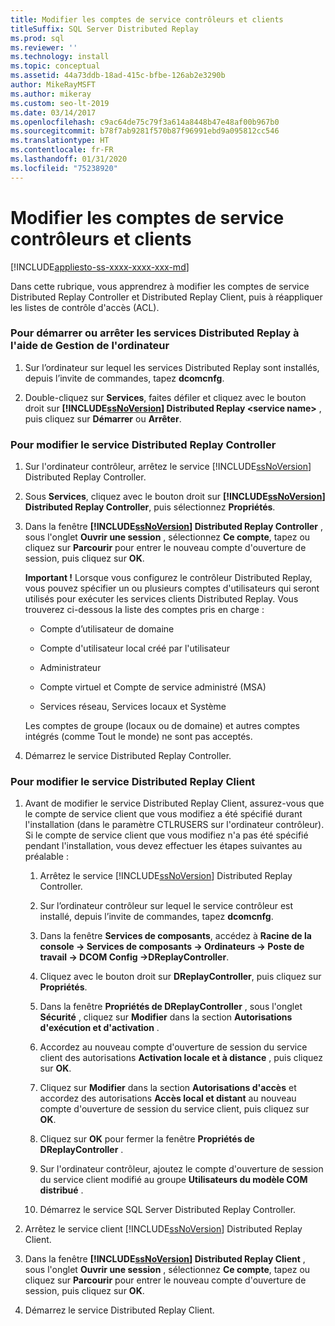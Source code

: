 ```yaml
---
title: Modifier les comptes de service contrôleurs et clients
titleSuffix: SQL Server Distributed Replay
ms.prod: sql
ms.reviewer: ''
ms.technology: install
ms.topic: conceptual
ms.assetid: 44a73ddb-18ad-415c-bfbe-126ab2e3290b
author: MikeRayMSFT
ms.author: mikeray
ms.custom: seo-lt-2019
ms.date: 03/14/2017
ms.openlocfilehash: c9ac64de75c79f3a614a8448b47e48af00b967b0
ms.sourcegitcommit: b78f7ab9281f570b87f96991ebd9a095812cc546
ms.translationtype: HT
ms.contentlocale: fr-FR
ms.lasthandoff: 01/31/2020
ms.locfileid: "75238920"
---
```

# <a name="modify-the-controller-and-client-services-accounts"></a>Modifier les comptes de service contrôleurs et clients

[!INCLUDE[appliesto-ss-xxxx-xxxx-xxx-md](../../includes/appliesto-ss-xxxx-xxxx-xxx-md.md)]

Dans cette rubrique, vous apprendrez à modifier les comptes de service Distributed Replay Controller et Distributed Replay Client, puis à réappliquer les listes de contrôle d'accès (ACL).  
  
### <a name="to-start-or-stop-the-distributed-replay-services-using-computer-management"></a>Pour démarrer ou arrêter les services Distributed Replay à l'aide de Gestion de l'ordinateur  
  
1.  Sur l’ordinateur sur lequel les services Distributed Replay sont installés, depuis l’invite de commandes, tapez **dcomcnfg**.  
  
2.  Double-cliquez sur **Services**, faites défiler et cliquez avec le bouton droit sur **[!INCLUDE[ssNoVersion](../../includes/ssnoversion-md.md)] Distributed Replay \<service name>** , puis cliquez sur **Démarrer** ou **Arrêter**.  
  
### <a name="to-modify-the-distributed-replay-controller-service"></a>Pour modifier le service Distributed Replay Controller  
  
1.  Sur l'ordinateur contrôleur, arrêtez le service [!INCLUDE[ssNoVersion](../../includes/ssnoversion-md.md)] Distributed Replay Controller.  
  
2.  Sous **Services**, cliquez avec le bouton droit sur **[!INCLUDE[ssNoVersion](../../includes/ssnoversion-md.md)] Distributed Replay Controller**, puis sélectionnez **Propriétés**.  
  
3.  Dans la fenêtre **[!INCLUDE[ssNoVersion](../../includes/ssnoversion-md.md)] Distributed Replay Controller** , sous l'onglet **Ouvrir une session** , sélectionnez **Ce compte**, tapez ou cliquez sur **Parcourir** pour entrer le nouveau compte d'ouverture de session, puis cliquez sur **OK**.  
  
     **Important !** Lorsque vous configurez le contrôleur Distributed Replay, vous pouvez spécifier un ou plusieurs comptes d'utilisateurs qui seront utilisés pour exécuter les services clients Distributed Replay. Vous trouverez ci-dessous la liste des comptes pris en charge :  
  
    -   Compte d’utilisateur de domaine  
  
    -   Compte d'utilisateur local créé par l'utilisateur  
  
    -   Administrateur  
  
    -   Compte virtuel et Compte de service administré (MSA)  
  
    -   Services réseau, Services locaux et Système  
  
     Les comptes de groupe (locaux ou de domaine) et autres comptes intégrés (comme Tout le monde) ne sont pas acceptés.  
  
4.  Démarrez le service Distributed Replay Controller.  
  
### <a name="to-modify-the-distributed-replay-client-service"></a>Pour modifier le service Distributed Replay Client  
  
1.  Avant de modifier le service Distributed Replay Client, assurez-vous que le compte de service client que vous modifiez a été spécifié durant l'installation (dans le paramètre CTLRUSERS sur l'ordinateur contrôleur). Si le compte de service client que vous modifiez n'a pas été spécifié pendant l'installation, vous devez effectuer les étapes suivantes au préalable :  
  
    1.  Arrêtez le service [!INCLUDE[ssNoVersion](../../includes/ssnoversion-md.md)] Distributed Replay Controller.  
  
    2.  Sur l’ordinateur contrôleur sur lequel le service contrôleur est installé, depuis l’invite de commandes, tapez **dcomcnfg**.  
  
    3.  Dans la fenêtre **Services de composants**, accédez à **Racine de la console -> Services de composants -> Ordinateurs -> Poste de travail -> DCOM Config ->DReplayController**.  
  
    4.  Cliquez avec le bouton droit sur **DReplayController**, puis cliquez sur **Propriétés**.  
  
    5.  Dans la fenêtre **Propriétés de DReplayController** , sous l'onglet **Sécurité** , cliquez sur **Modifier** dans la section **Autorisations d'exécution et d'activation** .  
  
    6.  Accordez au nouveau compte d'ouverture de session du service client des autorisations **Activation locale et à distance** , puis cliquez sur **OK**.  
  
    7.  Cliquez sur **Modifier** dans la section **Autorisations d'accès** et accordez des autorisations **Accès local et distant** au nouveau compte d'ouverture de session du service client, puis cliquez sur **OK**.  
  
    8.  Cliquez sur **OK** pour fermer la fenêtre **Propriétés de DReplayController** .  
  
    9. Sur l'ordinateur contrôleur, ajoutez le compte d'ouverture de session du service client modifié au groupe **Utilisateurs du modèle COM distribué** .  
  
    10. Démarrez le service SQL Server Distributed Replay Controller.  
  
2.  Arrêtez le service client [!INCLUDE[ssNoVersion](../../includes/ssnoversion-md.md)] Distributed Replay Client.  
  
3.  Dans la fenêtre **[!INCLUDE[ssNoVersion](../../includes/ssnoversion-md.md)] Distributed Replay Client** , sous l'onglet **Ouvrir une session** , sélectionnez **Ce compte**, tapez ou cliquez sur **Parcourir** pour entrer le nouveau compte d'ouverture de session, puis cliquez sur **OK**.  
  
4.  Démarrez le service Distributed Replay Client.  
  
  
